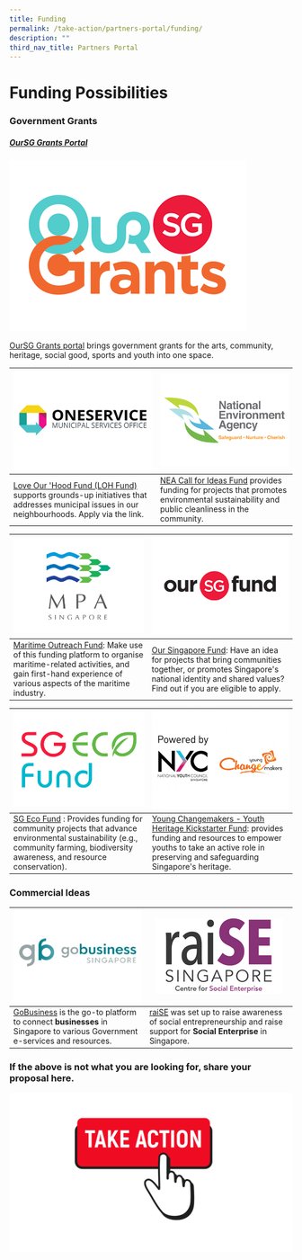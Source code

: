 ```yaml
---
title: Funding
permalink: /take-action/partners-portal/funding/
description: ""
third_nav_title: Partners Portal
---
```

# Funding Possibilities


### Government Grants

##### [OurSG Grants Portal](https://oursggrants.gov.sg)

[![](/images/oursggrants_logo.png)](https://oursggrants.gov.sg)

[OurSG Grants portal](https://oursggrants.gov.sg) brings government grants for the arts, community, heritage, social good, sports and youth into one space. 

| ![](/images/Opportunities/mso-logo_422x304.jpg)|  ![](/images/Opportunities/nea-logo_422x304.jpg) |
| -------- | -------- | 
| [Love Our 'Hood Fund (LOH Fund)](https://go.gov.sg/fund-application) supports grounds-up initiatives that addresses municipal issues in our neighbourhoods. Apply via the link. | [NEA Call for Ideas Fund](https://www.nea.gov.sg/programmes-grants/grants-and-awards/call-for-ideas-fund) provides funding for projects that promotes environmental sustainability and public cleanliness in the community. | 


| ![](/images/Opportunities/mpa-logo_422x304.jpg)|  ![](/images/Opportunities/osf-logo_422x304.jpg)|
| -------- | -------- | 
|[Maritime Outreach Fund](https://www.mpa.gov.sg/events-careers/public-outreach/maritime-outreach-fund): Make use of this funding platform to organise maritime-related activities, and gain first-hand experience of various aspects of the maritime industry.| [Our Singapore Fund](https://www.sg/oursingaporefund): Have an idea for projects that bring communities together, or promotes Singapore's national identity and shared values? Find out if you are eligible to apply. | 

|![](/images/Opportunities/sg-eco-fund_422x304.jpg)  |  ![](/images/Opportunities/nyc-ycm-logo-(422x304).jpg) |
| -------- | -------- | 
|[SG Eco Fund](https://www.mse.gov.sg/sgecofund) : Provides funding for community projects that advance environmental sustainability (e.g., community farming, biodiversity awareness, and resource conservation). | [Young Changemakers - Youth Heritage Kickstarter Fund](https://www.nyc.gov.sg/programmes-grants/young-changemakers)​:  provides funding and resources to empower youths to take an active role in preserving and safeguarding Singapore's heritage. | 

### Commercial Ideas 


| ![](/images/Opportunities/gobusiness-logo-v2.jpg) | ![](/images/Opportunities/rsz_1rsz_raise.png)|
| - | -------- | 
| [GoBusiness](https://gobusiness.gov.sg) is the go-to platform to connect **businesses** in Singapore to various Government e-services and resources. | [raiSE](https://www.raise.sg) was set up to raise awareness of social entrepreneurship and raise support for **Social Enterprise** in Singapore.  | 


### If the above is not what you are looking for, share your proposal here.

[![](/images/take%20action.png)](https://go.gov.sg/takeactiontoday)
